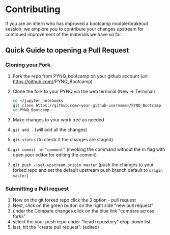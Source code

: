 <!-- vim: tw=80:cc=80:spell:nowrap
-->

# Contributing

If you are an intern who has improved a bootcamp module/brakeout session, we
emplore you to contribute your changes upstream for continued improvement of the
materials we have so far.

## Quick Guide to opening a Pull Request

### Cloning your Fork

1. Fork the repo from PYNQ_bootcamp  on your github account (url:
   https://github.com/<your-github-username>/PYNQ_Bootcamp)

2. Clone the fork to your PYNQ via the web terminal (New -> Terminal)
   ```bash
   cd ~/jupyter_notebooks
   git clone https://github.com/<your-github-username>/PYNQ_Bootcamp
   cd PYNQ_Bootcamp
   ```

3. Make changes to your work tree as needed
4. `git add .` (will add all the changes)
5. `git status` (to check if the changes are staged)
6. `git commit -m "comment"` (invoking the command without the m flag with open
   your editor for editing the commit)
7. `git push --set-upstream origin master` (push the changes to your forked repo
   and set the default upstream push branch default to `origin master`)

### Submitting a Pull request

1. Now on the git forked repo click the 3 option - pull request
2. Next, click on the green button on the right side "new pull request"
3. under the Compare changes click on the blue link "compare across forks"
4. select the your push repo under "head repository" drop-down list.
5. last, hit the "create pull request". (edited)
